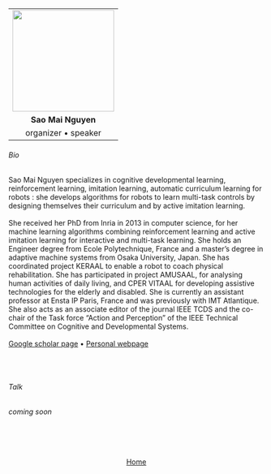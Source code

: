 ---
---

<br>
<br>


<div align="center">
  <table class="row">
    <tr>
    <td style="text-align: center"><img src="https://www.ensta-paris.fr/sites/default/files/styles/photo_cv/public/images/xNguyenSaoMaiIdSquare.png,qitok=DNur3ADK.pagespeed.ic.O4AbpJfCnJ.webp" style="width:200px;height:200px;"></td>
  </tr>
  <tr>
    <td style="text-align: center"><b>Sao Mai Nguyen</b></td>
  </tr>
  <tr>
    <td style="text-align: center">organizer &bull; speaker</td>
  </tr>
  </table>
</div>


###### Bio

Sao Mai Nguyen specializes in cognitive developmental learning, reinforcement learning, imitation learning, automatic curriculum learning for robots : she develops algorithms for robots to learn multi-task controls by designing themselves their curriculum and by active imitation learning. 
<br>
<br>
She received her PhD from Inria in 2013 in computer science, for her machine learning algorithms combining reinforcement learning and active imitation learning for interactive and multi-task learning. She holds an Engineer degree from Ecole Polytechnique, France and a master’s degree in adaptive machine systems from Osaka University, Japan. She has coordinated project KERAAL to enable a robot to coach physical rehabilitation. She has participated in project AMUSAAL, for analysing human activities of daily living, and CPER VITAAL for developing assistive technologies for the elderly and disabled. She is currently an assistant professor at Ensta IP Paris, France and was previously with IMT Atlantique. She also acts as an associate editor of the journal IEEE TCDS and the co-chair of the Task force “Action and Perception” of the IEEE Technical Committee on Cognitive and Developmental Systems. 
<br>
<br>
<a href="https://scholar.google.com/citations?user=ppPWNQoAAAAJ&hl=fr&oi=ao">Google scholar page</a> &bull; <a href="https://nguyensmai.free.fr">Personal webpage</a>

<br>
<br>


###### Talk

*coming soon*


<br>
<br>
<br>
<br>


<div align="center">
	<a href="https://imolconf2023.github.io/">Home</a>
</div>

<br>
<br>

